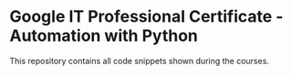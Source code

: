 # Google IT Professional Certificate - Automation with Python

This repository contains all code snippets shown during the courses.

